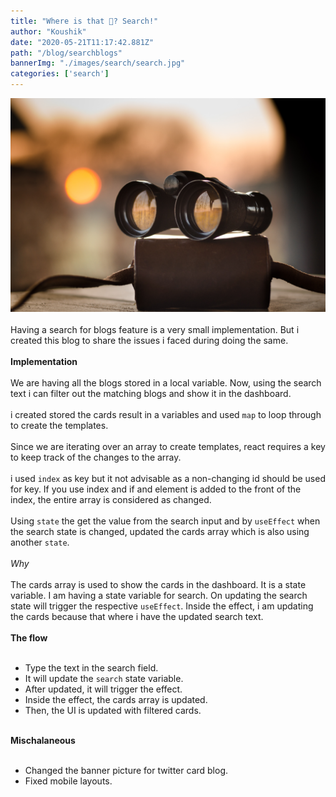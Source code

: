 ```yaml
---
title: "Where is that 🧐? Search!"
author: "Koushik"
date: "2020-05-21T11:17:42.881Z"
path: "/blog/searchblogs"
bannerImg: "./images/search/search.jpg"
categories: ['search']
---
```

![image](./images/search/search.jpg)  
\
Having a search for blogs feature is a very small implementation. But i created this blog to share the issues i faced during doing the same.  
\
**Implementation**  
\
We are having all the blogs stored in a local variable. Now, using the search text i can filter out the matching blogs and show it in the dashboard.  
\
i created stored the cards result in a variables and used `map` to loop through to create the templates.  
\
Since we are iterating over an array to create templates, react requires a key to keep track of the changes to the array.  
\
i used `index` as key but it not advisable as a non-changing id should be used for key. If you use index and if and element is added to the front of the index, the entire array is considered as changed.  
\
Using `state` the get the value from the search input and by `useEffect` when the search state is changed, updated the cards array which is also using another `state`.  
\
*Why*  
\
The cards array is used to show the cards in the dashboard. It is a state variable. I am having a state variable for search. On updating the search state will trigger the respective `useEffect`. Inside the effect, i am updating the cards because that where i have the updated search text.  
\
**The flow**  
<br/>
- Type the text in the search field.
- It will update the `search` state variable.
- After updated, it will trigger the effect.
- Inside the effect, the cards array is updated.
- Then, the UI is updated with filtered cards.  

\
**Mischalaneous**  
<br>
- Changed the banner picture for twitter card blog.
- Fixed mobile layouts.